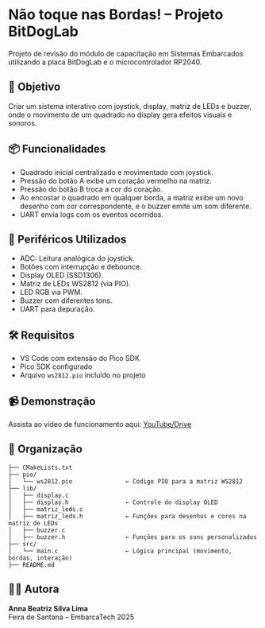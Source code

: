 # Não toque nas Bordas! – Projeto BitDogLab

Projeto de revisão do módulo de capacitação em Sistemas Embarcados utilizando a placa BitDogLab e o microcontrolador RP2040.

## 🎯 Objetivo
Criar um sistema interativo com joystick, display, matriz de LEDs e buzzer, onde o movimento de um quadrado no display gera efeitos visuais e sonoros.

## 📦 Funcionalidades
- Quadrado inicial centralizado e movimentado com joystick.
- Pressão do botão A exibe um coração vermelho na matriz.
- Pressão do botão B troca a cor do coração.
- Ao encostar o quadrado em qualquer borda, a matriz exibe um novo desenho com cor correspondente, e o buzzer emite um som diferente.
- UART envia logs com os eventos ocorridos.

## 🧩 Periféricos Utilizados
- ADC: Leitura analógica do joystick.
- Botões com interrupção e debounce.
- Display OLED (SSD1306).
- Matriz de LEDs WS2812 (via PIO).
- LED RGB via PWM.
- Buzzer com diferentes tons.
- UART para depuração.

## 🛠️ Requisitos
- VS Code com extensão do Pico SDK
- Pico SDK configurado
- Arquivo `ws2812.pio` incluído no projeto

## 📹 Demonstração
Assista ao vídeo de funcionamento aqui: [YouTube/Drive](https://drive.google.com/file/d/SEU_VIDEO_ID/view)

## 📁 Organização
```
├── CMakeLists.txt
├── pio/
│   └── ws2812.pio               ← Código PIO para a matriz WS2812
├── lib/
│   ├── display.c
│   ├── display.h                ← Controle do display OLED
│   ├── matriz_leds.c
│   ├── matriz_leds.h            ← Funções para desenhos e cores na matriz de LEDs
│   ├── buzzer.c
│   ├── buzzer.h                 ← Funções para os sons personalizados
├── src/
│   └── main.c                   ← Lógica principal (movimento, bordas, interação)
├── README.md
```

## 👩‍💻 Autora
**Anna Beatriz Silva Lima**  
Feira de Santana – EmbarcaTech 2025
